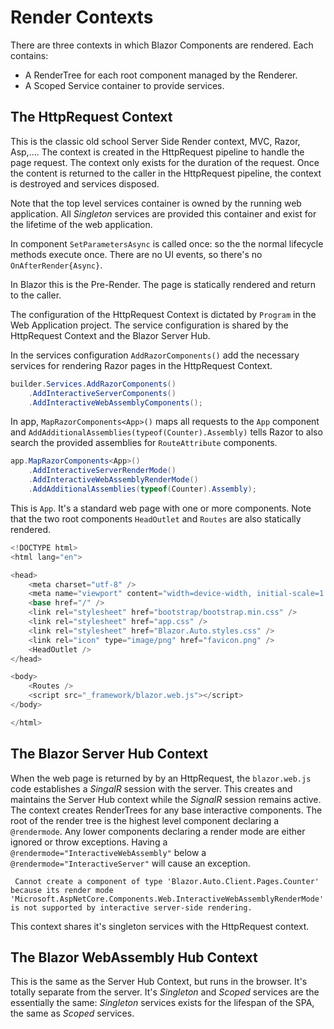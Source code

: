 # Render Contexts

There are three contexts in which Blazor Components are rendered.  Each contains:

 - A RenderTree for each root component managed by the Renderer.
 - A Scoped Service container to provide services.

## The HttpRequest Context

This is the classic old school Server Side Render context, MVC, Razor, Asp,....  The context is created in the HttpRequest pipeline to handle the page request.  The context only exists for the duration of the request.  Once the content is returned to the caller in the HttpRequest pipeline, the context is destroyed and services disposed.

Note that the top level services container is owned by the running web application.  All *Singleton* services are provided this container and exist for the lifetime of the web application.

In component `SetParametersAsync` is called once: so the the normal lifecycle methods execute once.  There are no UI events, so there's no `OnAfterRender{Async}`.

In Blazor this is the Pre-Render.  The page is statically rendered and return to the caller.

The configuration of the HttpRequest Context is dictated by `Program` in the Web Application project.  The service configuration is shared by the HttpRequest Context and the Blazor Server Hub.

In the services configuration `AddRazorComponents()` add the necessary services for rendering Razor pages in the HttpRequest Context.

```csharp
builder.Services.AddRazorComponents()
    .AddInteractiveServerComponents()
    .AddInteractiveWebAssemblyComponents();
```

In app, `MapRazorComponents<App>()` maps all requests to the `App` component and `AddAdditionalAssemblies(typeof(Counter).Assembly)` tells Razor to also search the provided assemblies for `RouteAttribute` components.

```csharp
app.MapRazorComponents<App>()
    .AddInteractiveServerRenderMode()
    .AddInteractiveWebAssemblyRenderMode()
    .AddAdditionalAssemblies(typeof(Counter).Assembly);
```

This is `App`.  It's a standard web page with one or more components.  Note that the two root components `HeadOutlet` and `Routes` are also statically rendered.

```csharp
<!DOCTYPE html>
<html lang="en">

<head>
    <meta charset="utf-8" />
    <meta name="viewport" content="width=device-width, initial-scale=1.0" />
    <base href="/" />
    <link rel="stylesheet" href="bootstrap/bootstrap.min.css" />
    <link rel="stylesheet" href="app.css" />
    <link rel="stylesheet" href="Blazor.Auto.styles.css" />
    <link rel="icon" type="image/png" href="favicon.png" />
    <HeadOutlet />
</head>

<body>
    <Routes />
    <script src="_framework/blazor.web.js"></script>
</body>

</html>
```

## The Blazor Server Hub Context

When the web page is returned by by an HttpRequest, the `blazor.web.js` code establishes a *SingalR* session with the server.  This creates and maintains the Server Hub context while the *SignalR* session remains active.  The context creates RenderTrees for any base interactive components.  The root of the render tree is the highest level component declaring a `@rendermode`.  Any lower components declaring a render mode are either ignored or throw exceptions.  Having a `@rendermode="InteractiveWebAssembly"` below a `@rendermode="InteractiveServer"` will cause an exception.

```text
 Cannot create a component of type 'Blazor.Auto.Client.Pages.Counter' because its render mode 'Microsoft.AspNetCore.Components.Web.InteractiveWebAssemblyRenderMode' is not supported by interactive server-side rendering.
 ```
 
 This context shares it's singleton services with the HttpRequest context.

 ## The Blazor WebAssembly Hub Context

 This is the same as the Server Hub Context, but runs in the browser.  It's totally separate from the server.  It's *Singleton* and *Scoped* services are the essentially the same: *Singleton* services exists for the lifespan of the SPA, the same as *Scoped* services.



